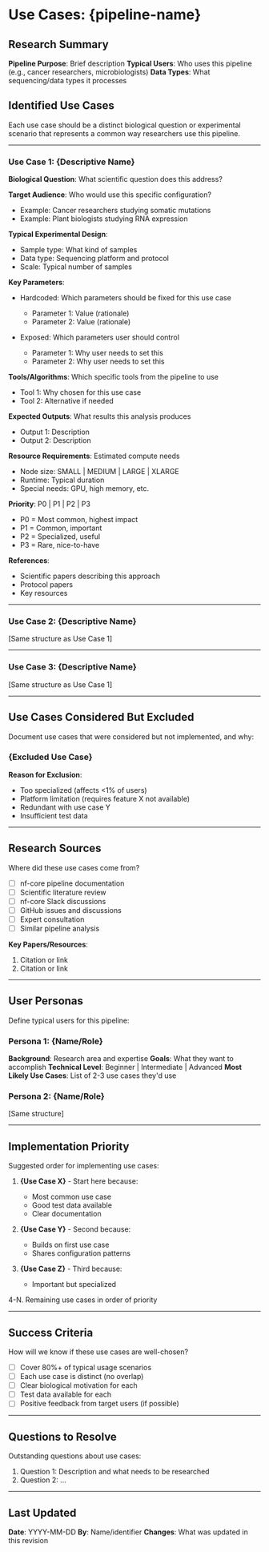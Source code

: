 # Use Cases: {pipeline-name}

## Research Summary

**Pipeline Purpose**: Brief description
**Typical Users**: Who uses this pipeline (e.g., cancer researchers, microbiologists)
**Data Types**: What sequencing/data types it processes

## Identified Use Cases

Each use case should be a distinct biological question or experimental scenario that represents a common way researchers use this pipeline.

---

### Use Case 1: {Descriptive Name}

**Biological Question**: What scientific question does this address?

**Target Audience**: Who would use this specific configuration?
- Example: Cancer researchers studying somatic mutations
- Example: Plant biologists studying RNA expression

**Typical Experimental Design**:
- Sample type: What kind of samples
- Data type: Sequencing platform and protocol
- Scale: Typical number of samples

**Key Parameters**:
- Hardcoded: Which parameters should be fixed for this use case
  - Parameter 1: Value (rationale)
  - Parameter 2: Value (rationale)

- Exposed: Which parameters user should control
  - Parameter 1: Why user needs to set this
  - Parameter 2: Why user needs to set this

**Tools/Algorithms**: Which specific tools from the pipeline to use
- Tool 1: Why chosen for this use case
- Tool 2: Alternative if needed

**Expected Outputs**: What results this analysis produces
- Output 1: Description
- Output 2: Description

**Resource Requirements**: Estimated compute needs
- Node size: SMALL | MEDIUM | LARGE | XLARGE
- Runtime: Typical duration
- Special needs: GPU, high memory, etc.

**Priority**: P0 | P1 | P2 | P3
- P0 = Most common, highest impact
- P1 = Common, important
- P2 = Specialized, useful
- P3 = Rare, nice-to-have

**References**:
- Scientific papers describing this approach
- Protocol papers
- Key resources

---

### Use Case 2: {Descriptive Name}

[Same structure as Use Case 1]

---

### Use Case 3: {Descriptive Name}

[Same structure as Use Case 1]

---

## Use Cases Considered But Excluded

Document use cases that were considered but not implemented, and why:

### {Excluded Use Case}
**Reason for Exclusion**:
- Too specialized (affects <1% of users)
- Platform limitation (requires feature X not available)
- Redundant with use case Y
- Insufficient test data

---

## Research Sources

Where did these use cases come from?

- [ ] nf-core pipeline documentation
- [ ] Scientific literature review
- [ ] nf-core Slack discussions
- [ ] GitHub issues and discussions
- [ ] Expert consultation
- [ ] Similar pipeline analysis

**Key Papers/Resources**:
1. Citation or link
2. Citation or link

---

## User Personas

Define typical users for this pipeline:

### Persona 1: {Name/Role}
**Background**: Research area and expertise
**Goals**: What they want to accomplish
**Technical Level**: Beginner | Intermediate | Advanced
**Most Likely Use Cases**: List of 2-3 use cases they'd use

### Persona 2: {Name/Role}
[Same structure]

---

## Implementation Priority

Suggested order for implementing use cases:

1. **{Use Case X}** - Start here because:
   - Most common use case
   - Good test data available
   - Clear documentation

2. **{Use Case Y}** - Second because:
   - Builds on first use case
   - Shares configuration patterns

3. **{Use Case Z}** - Third because:
   - Important but specialized

4-N. Remaining use cases in order of priority

---

## Success Criteria

How will we know if these use cases are well-chosen?

- [ ] Cover 80%+ of typical usage scenarios
- [ ] Each use case is distinct (no overlap)
- [ ] Clear biological motivation for each
- [ ] Test data available for each
- [ ] Positive feedback from target users (if possible)

---

## Questions to Resolve

Outstanding questions about use cases:

1. Question 1: Description and what needs to be researched
2. Question 2: ...

---

## Last Updated

**Date**: YYYY-MM-DD
**By**: Name/identifier
**Changes**: What was updated in this revision